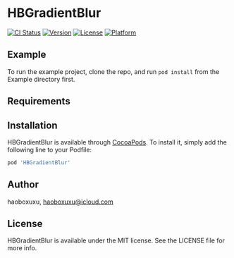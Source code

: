 # HBGradientBlur

[![CI Status](https://img.shields.io/travis/haoboxuxu/HBGradientBlur.svg?style=flat)](https://travis-ci.org/haoboxuxu/HBGradientBlur)
[![Version](https://img.shields.io/cocoapods/v/HBGradientBlur.svg?style=flat)](https://cocoapods.org/pods/HBGradientBlur)
[![License](https://img.shields.io/cocoapods/l/HBGradientBlur.svg?style=flat)](https://cocoapods.org/pods/HBGradientBlur)
[![Platform](https://img.shields.io/cocoapods/p/HBGradientBlur.svg?style=flat)](https://cocoapods.org/pods/HBGradientBlur)

## Example

To run the example project, clone the repo, and run `pod install` from the Example directory first.

## Requirements

## Installation

HBGradientBlur is available through [CocoaPods](https://cocoapods.org). To install
it, simply add the following line to your Podfile:

```ruby
pod 'HBGradientBlur'
```

## Author

haoboxuxu, haoboxuxu@icloud.com

## License

HBGradientBlur is available under the MIT license. See the LICENSE file for more info.
